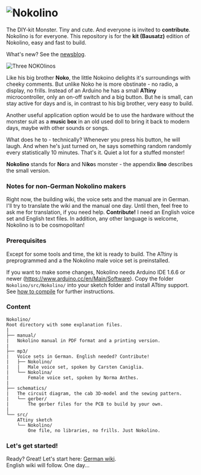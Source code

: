 # ![Nokolino](http://www.nikolairadke.de/Nokolino/nokolino_back.jpg)

The DIY-kit Monster. Tiny and cute. And everyone is invited to **contribute**. Nokolino is for everyone. This repository is for the **kit (Bausatz)** edition of Nokolino, easy and fast to build.
  
What's new? See the [newsblog](https://github.com/NikolaiRadke/Nokolino/tree/master/NEWS.md).   

![Three NOKOlinos](http://www.nikolairadke.de/Nokolino/nokolinos.png)
  
Like his big brother **Noko**, the little Nokoino delights it's surroundings with cheeky comments. But unlike Noko he is more obstinate - no radio, a display, no frills. Instead of an Arduino he has a small **ATtiny** microcontroller, only an on-off switch and a big button. But he is small, can stay active for days and is, in contrast to his big brother, very easy to build.  
  
Another useful application option would be to use the hardware without the monster suit as a **music box** in an old used doll to bring it back to modern days, maybe with other sounds or songs.  

What does he to - technically? Whenever you press his button, he will laugh. And when he's just turned on, he says something random randomly every statistically 10 minutes. That's it. Quiet a lot for a stuffed monster!  
  
**Nokolino** stands for **No**ra and Ni**ko**s monster - the appendix **lino** describes the small version.  
  
### Notes for non-German Nokolino makers  
  
Right now, the building wiki, the voice sets and the manual are in German. I'll try to translate the wiki and the manual one day. Until then, feel free to ask me for translation, if you need help. **Contribute!** I need an English voice set and English text files. In addition, any other language is welcome, Nokolino is to be cosmopolitan!
  
### Prerequisites
  
Except for some tools and time, the kit is ready to build. The ATtiny is preprogrammed and a the Nokolino male voice set is preinstalled.  
  
If you want to make some changes, Nokolino needs Arduino IDE 1.6.6 or newer (https://www.arduino.cc/en/Main/Software). Copy the folder `Nokolino/src/Nokolino/` into your sketch folder and install ATtiny support. See [how to compile](https://github.com/NikolaiRadke/Nokolino/tree/master/HOW_TO_COMPILE.md) for further instructions. 
  
### Content

```
Nokolino/
Root directory with some explanation files.  
|
├── manual/
|   Nokolino manual in PDF format and a printing version.
|
├── mp3/
|   Voice sets in German. English needed? Contribute!
|   ├── Nokolino/
|   |   Male voice set, spoken by Carsten Caniglia.
|   └── Nokolina/
|       Female voice set, spoken by Norma Anthes.
|
├── schematics/
|   The circuit diagram, the cab 3D-model and the sewing pattern.
|   └── gerber/
|       The gerber files for the PCB to build by your own.
|
└── src/
    ATtiny sketch
    └── Nokolino/
        One file, no libraries, no frills. Just Nokolino. 
```
### Let's get started!

Ready? Great! Let's start here: [German wiki](https://github.com/NikolaiRadke/Nokolino/wiki).  
English wiki will follow. One day...
